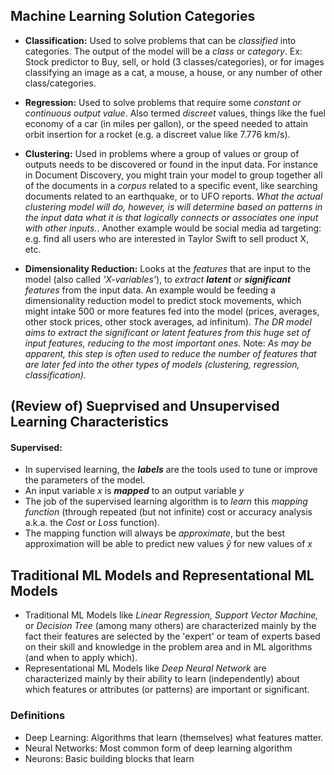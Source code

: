 ## Machine Learning Solution Categories

- **Classification:** Used to solve problems that can be _classified_ into categories. The output of the model will be a _class_ or _category_. Ex: Stock predictor to Buy, sell, or hold (3 classes/categories), or for images classifying an image as a cat, a mouse, a house, or any number of other class/categories.

- **Regression:** Used to solve problems that require some _constant or continuous output value_. Also termed _discreet_ values, things like the fuel economy of a car (in miles per gallon), or the speed needed to attain orbit insertion for a rocket (e.g. a discreet value like 7.776 km/s).

- **Clustering:** Used in problems where a group of values or group of outputs needs to be discovered or found in the input data. For instance in Document Discovery, you might train your model to group together all of the documents in a _corpus_ related to a specific event, like searching documents related to an earthquake, or to UFO reports. _What the actual clustering model will do, however, is will determine based on patterns in the input data what it is that logically connects or associates one input with other inputs._. Another example would be social media ad targeting: e.g. find all users who are interested in Taylor Swift to sell product X, etc.

- **Dimensionality Reduction:** Looks at the _features_ that are input to the model (also called _'X-variables'_), to _extract **latent** or **significant** features_ from the input data. An example would be feeding a dimensionality reduction model to predict stock movements, which might intake 500 or more features fed into the model (prices, averages, other stock prices, other stock averages, ad infinitum). _The DR model aims to extract the significant or latent features from this huge set of input features, reducing to the most important ones._ Note: _As may be apparent, this step is often used to reduce the number of features that are later fed into the other types of models (clustering, regression, classification)._

## (Review of) Sueprvised and Unsupervised Learning Characteristics

#### Supervised:

- In supervised learning, the _**labels**_ are the tools used to tune or improve the parameters of the model.
- An input variable _$x$_ is _**mapped**_ to an output variable _$y$_
- The job of the supervised learning algorithm is to _learn_ this _mapping function_ (through repeated (but not infinite) cost or accuracy analysis a.k.a. the _Cost_ or _Loss_ function).
- The mapping function will always be _approximate_, but the best approximation will be able to predict new values $\hat y$ for new values of $x$

## Traditional ML Models and Representational ML Models

- Traditional ML Models like _Linear Regression,_ _Support Vector Machine,_ or _Decision Tree_ (among many others) are characterized mainly by the fact their features are selected by the 'expert' or team of experts based on their skill and knowledge in the problem area and in ML algorithms (and when to apply which).
- Representational ML Models like _Deep Neural Network_ are characterized mainly by their ability to learn (independently) about which features or attributes (or patterns) are important or significant.

### Definitions

- Deep Learning: Algorithms that learn (themselves) what features matter.
- Neural Networks: Most common form of deep learning algorithm
- Neurons: Basic building blocks that learn
